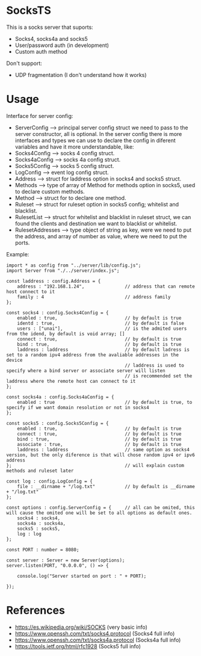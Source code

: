 # SocksTS

This is a socks server that suports:
  - Socks4, socks4a and socks5
  - User/password auth (in development)
  - Custom auth method

Don't support:
  - UDP fragmentation (I don't understand how it works)
  
# Usage

Interface for server config:
  - ServerConfig --> principal server config struct we need to pass to the server constructor, all is optional.
In the server config there is more interfaces and types we can use to declare the config in diferent variables and have it more understandable, like:
  - Socks4Config --> socks 4 config struct.
  - Socks4aConfig --> socks 4a config struct.
  - Socks5Config --> socks 5 config struct.
  - LogConfig --> event log config struct.
  - Address --> struct for laddress option in socks4 and socks5 struct.
  - Methods --> type of array of Method for methods option in socks5, used to declare custom methods.
  - Method --> struct for to declare one method.
  - Ruleset --> struct for ruleset option in socks5 config; whitelist and blacklist.
  - RulesetList --> struct for whitelist and blacklist in ruleset struct, we can found the clients and destination we want to blacklist or whitelist.
  - RulesetAddresses --> type object of string as key, were we need to put the address, and array of number as value, where we need to put the ports. 

Example:

```
import * as config from "../server/lib/config.js";
import Server from "./../server/index.js";

const laddress : config.Address = {
    address : "192.168.1.24",               // address that can remote host connect to it
    family : 4                              // address family
};

const socks4 : config.Socks4Config = {
    enabled : true,                         // by default is true
    identd : true,                          // by default is false
    users : ["unai"],                       // is the admited users from the idend, by default is void array; []
    connect : true,                         // by default is true
    bind : true,                            // by default is true
    laddress : laddress                     // by default ladress is set to a random ipv4 address from the avaliable addresses in the device
                                            // laddress is used to specify where a bind server or associate server will listen
                                            // is recommended set the laddress where the remote host can connect to it
};

const socks4a : config.Socks4aConfig = {
    enabled : true                          // by default is true, to specify if we want domain resolution or not in socks4
};

const socks5 : config.Socks5Config = {
    enabled : true,                         // by default is true
    connect : true,                         // by default is true
    bind : true,                            // by default is true
    associate : true,                       // by default is true
    laddress : laddress                     // same option as socks4 version, but the only diference is that will chose random ipv4 or ipv6 address
};                                          // will explain custom methods and ruleset later

const log : config.LogConfig = {
    file : __dirname + "/log.txt"           // by default is __dirname + "/log.txt"
};

const options : config.ServerConfig = {     // all can be omited, this will cause the omited one will be set to all options as default ones.
    socks4 : socks4,                        
    socks4a : socks4a,
    socks5 : socks5,
    log : log
};

const PORT : number = 8080;

const server : Server = new Server(options);
server.listen(PORT, "0.0.0.0", () => {

    console.log("Server started on port : " + PORT);

});
```

# References
- https://es.wikipedia.org/wiki/SOCKS (very basic info)
- https://www.openssh.com/txt/socks4.protocol (Socks4 full info)
- https://www.openssh.com/txt/socks4a.protocol (Socks4a full info)
- https://tools.ietf.org/html/rfc1928 (Socks5 full info)

